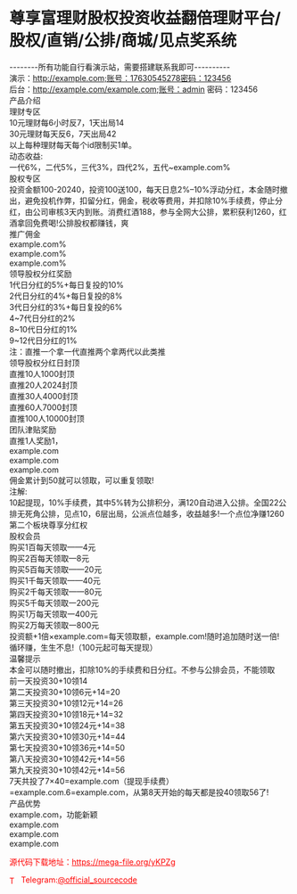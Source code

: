 # 尊享富理财股权投资收益翻倍理财平台/股权/直销/公排/商城/见点奖系统

--------所有功能自行看演示站，需要搭建联系我即可----------<br>演示：http://example.com;账号：17630545278密码：123456<br>后台：http://example.com/example.com;账号：admin  密码：123456<br>产品介绍<br>理财专区<br>10元理财每6小时反7，1天出局14<br>30元理财每天反6，7天出局42<br>以上每种理财每天每个id限制买1单。<br>动态收益:<br>一代6%，二代5%，三代3%，四代2%，五代~example.com%<br>股权专区<br>投资金额100-20240，投资100送100，每天日息2%–10%浮动分红，本金随时撤出，避免投机作弊，扣留分红，佣金，税收等费用，并扣除10%手续费，停止分红，由公司审核3天内到账。消费红酒188，参与全网大公排，累积获利1260，红酒拿回免费喝!公排股权都赚钱，爽<br>推广佣金<br>example.com%<br>example.com%<br>example.com%<br>领导股权分红奖励<br>1代日分红的5%+每日复投的10%<br>2代日分红的4%+每日复投的8%<br>3代日分红的3%+每日复投的6%<br>4~7代日分红的2%<br>8~10代日分红的1%<br>9~12代日分红的1%<br>注：直推一个拿一代直推两个拿两代以此类推<br>领导股权分红日封顶<br>直推10人1000封顶<br>直推20人2024封顶<br>直推30人4000封顶<br>直推60人7000封顶<br>直推100人10000封顶<br>团队津贴奖励<br>直推1人奖励1，<br>example.com<br>example.com<br>example.com<br>佣金累计到50就可以领取，可以重复领取!<br>注解:<br>10起提现，10%手续费，其中5%转为公排积分，满120自动进入公排。全国22公排无死角公排，见点10，6层出局，公派点位越多，收益越多!一个点位净赚1260<br>第二个板块尊享分红权<br>股权会员<br>购买1百每天领取——4元<br>购买2百每天领取—8元<br>购买5百每天领取——20元<br>购买1千每天领取——40元<br>购买2千每天领取——80元<br>购买5千每天领取一200元<br>购买1万每天领取一400元<br>购买2万每天领取一800元<br>投资额+1倍×example.com=每天领取额，example.com!随时追加随时送一倍!<br>循环赚，生生不息!（100元起可每天提现）<br>温馨提示<br>本金可以随时撤出，扣除10%的手续费和日分红。不参与公排会员，不能领取<br>前一天投资30+10领14<br>第二天投资30+10领6元+14=20<br>第三天投资30+10领12元+14=26<br>第四天投资30+10领18元+14=32<br>第五天投资30+10领24元+14=38<br>第六天投资30+10领30元+14=44<br>第七天投资30+10领36元+14=50<br>第八天投资30+10领42元+14=56<br>第九天投资30+10领42元+14=56<br>7天共投了7×40=example.com（提现手续费）=example.com.6=example.com，从第8天开始的每天都是投40领取56了!<br>产品优势<br>example.com，功能新颖<br>example.com<br>example.com<br>example.com<br>


<p style="color: red;">源代码下载地址：<a href="https://mega-file.org/yKPZg" style="color: red;">https://mega-file.org/yKPZg</a></p><p style="color: red;"><img src="https://cdn-icons-png.flaticon.com/512/2111/2111646.png" alt="Telegram Icon" style="width: 16px; vertical-align: middle; margin-right: 5px;">Telegram:<a href="https://t.me/official_sourcecode" style="color: red;">@official_sourcecode</a></p>